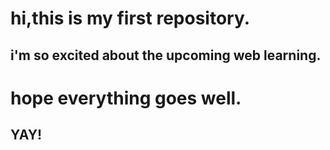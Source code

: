 # hi,this is my first repository.
## i'm so excited about the upcoming web learning.
# hope everything goes well.
## YAY!